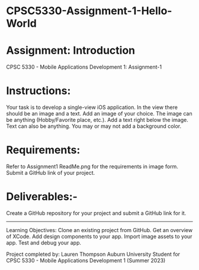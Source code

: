 # CPSC5330-Assignment-1-Hello-World

# Assignment: Introduction
CPSC 5330 - Mobile Applications Development 1: 
Assignment-1

# Instructions:
Your task is to develop a single-view iOS application. In the view there should be an image and a text. Add an image of your choice. The image can be anything (Hobby/Favorite place, etc.). Add a text right below the image. Text can also be anything. You may or may not add a background color.

# Requirements:
Refer to Assignment1 ReadMe.png for the requirements in image form. Submit a GitHub link of your project.

# Deliverables:-
Create a GitHub repository for your project and submit a GitHub link for it.

--------------------------------------------------------------------------------------------------------------------------------------------
Learning Objectives: 
Clone an existing project from GitHub.
Get an overview of XCode.
Add design components to your app.
Import image assets to your app.
Test and debug your app.

Project completed by: Lauren Thompson Auburn University Student for CPSC 5330 - Mobile Applications Development 1 (Summer 2023)
